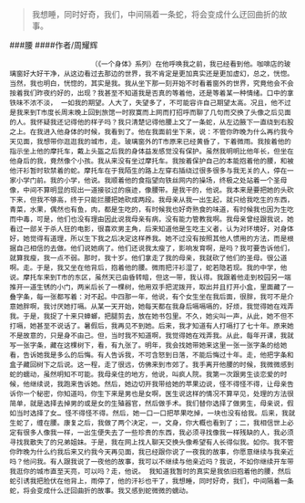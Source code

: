 > 我想睡，同时好奇，我们，中间隔着一条蛇，将会变成什么迂回曲折的故事。

###腰
####作者/周耀辉

						（《一个身体》系列）在他呼唤我之前，我已经看到他。咖啡店的玻璃窗好大好干净，从这边看过去那边的世界，我不肯定是更加真实还是更加虚幻，总之，恍惚。当然，我也明白，恍惚的，其实是我。我从坐下那一刻开始不时看着窗外的世界，究竟他会不会按着我们昨夜约好的，出现？我甚至不知道我是否真的等着他，还是等着某一种情绪。口中的拿铁味不浓不淡， 一如我的期望。人大了，失望多了，不可能容许自己期望太高。况且，他不过是我来到T市度长周末晚上回到旅馆一时寂寞而上网而打招呼而聊了几句而交换了头像之后见面的人。我怀疑我还记得他的样子吗？我只清楚记得他腰上文了一条蛇，从左边腋下一直绕到右股之上。在我进入他身体的时候，我看到了。他在我面前坐下来，说：不管你昨晚为什么再约我今天见面，我想带你逛逛我的城市，走。玻璃窗外的T市原来已经黄昏了，下着微雨。我按着他的指示坐上他的摩托车，戴上头盔之后我的身体益发感觉没有保护。虽然我明明比他年长，但坐在他身后的我，竟然像个小孩。我从来没有坐过摩托车。我按着保护自己的本能抱着他的腰，和被他汗衫暂时软禁着的蛇。摩托车在于我陌生的路上左穿右插绕过很多很多与我无关的人，停在一家小学门前。我的小学，他说。我顺着他的食指望向铁丝网内的操场，终极之处站着一个圣母像，中间不算明显的现出一道接驳过的痕迹，像腰带。是我干的，他说。我本来是要把她的头砍下来，但我不够高，终于只能拦腰把她砍成两段。我母亲从我一出生起，就只给我吃生的东西，青菜，水果，偶然也有鱼，肉，都是生吃的，有时候我也好奇熟食的味道，有时候我也因为生吃而中毒，可是，他们也没有理由因此说我母亲有病，没有能力管教我啊。我母亲曾经跟我说，她看过一部关于杀人狂的电影，很喜欢男主角，后来知道他是生吃主义者，认为对环境好，对身体好，她觉得有道理，所以生下我之后决定这样养我。她不过没有按照其他人惯用的方法，而是根据自己相信的去做。他们说她病了。他们还说我太瘦了，影响发育啊，是吗？我可要告诉他们，就算我瘦，我一点不弱。那时，我十岁。他们拿走了我的母亲，我就砍了他们的圣母。很公道啊。走。于是，我又坐在他背后，抱着他的腰。微雨把汗衫湿了，蛇若隐若现。我的中学，他说。摩托车来到T市的东区，虽然天已由昏转暗，但这一带，我认得。我跟着他走到校园另一端推开一道生锈的小门，两米后长了一棵树，他用双手把泥拨开，取出并且打开小盒，里面藏了一叠字条，每一张都写着：对不起。中四那一年，他说，有个女生坐在我后面，很胖，我可不是介意她胖啊，我讨厌她打嗝。从某一天开始，她每天都在我身后嗝嗝嗝的，好烦，我觉得她在戏弄我。于是，我捉了十来只蟑螂，把腿剪去，放在她书包里。不久，她尖叫一声，从此，她不但不打嗝，她甚至不说话了。暑假后，我再见不到她。后来，我才知道有人打嗝打了七十年。原来她不是故意的，只是身不由己。但，当时我不知道啊，我觉得她在戏弄我。从此，每年开课，我就写一张字条，藏在这棵树下，看，有九张了。明年，我会找她带她来这里一张一张字条的给她看，告诉她我是多么的后悔。有人告诉我，不可含怒到日落，不能后悔过十年。走，他把字条和盒子藏回树下之后说。这一程，走了很远，仿佛来到市郊了。我手离开他腰的时候，我微微感到蛇的蠕动，虽然明知不可能。我母亲住的地方，他说，叫疯人院。我第一次跟男生谈恋爱的时候，他继续说，我跑来告诉她。然后，她边切开我带给她的苹果边说，怪不得怪不得，让母亲告诉你一个秘密，你知道吗，你生下来是男也是女啊，医生说这样的情况不算罕见，处理的方法很简单，就是选择去掉男的或是女的生殖器官，然后做手术。我们替你选择了做男生，母亲说，假如当时选择了女… 怪不得怪不得。然后，她一口一口把苹果吃掉，一块也没有给我。后来，我就生蛇了，缠在腰。康复之后，我做了两个决定，一，文身，你大概也看到了；二，我相信世上必定有很多人像我一样，一出生便失去了一些珍贵的东西，我必须寻找像我一样残缺的人，我必须寻找我散失了的兄弟姐妹。于是，我在网上找人聊天交换头像希望有人长得似我。如你。我不管你昨晚为什么约我后来又约我今天再见面，我已经跟你说了一夜我的故事，你愿意继续与我亲近吗？他问我。有人跟我说了一夜他的故事，我可以不继续与他亲近吗？我说，不如你继续开车带我逛你的城市直至天亮，可以吗？走，他说。 我知道我暂时的真实是我依旧抱着他的腰，然后蛇引诱我把脸伏在他背上，雨停了，他的汗衫也干了，我想睡，同时好奇，我们，中间隔着一条蛇，将会变成什么迂回曲折的故事。我又感到蛇微微的蠕动。			  		